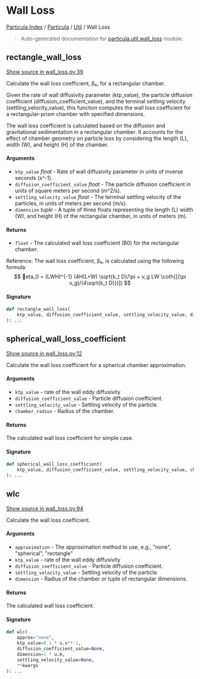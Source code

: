 # Wall Loss

[Particula Index](../../README.md#particula-index) / [Particula](../index.md#particula) / [Util](./index.md#util) / Wall Loss

> Auto-generated documentation for [particula.util.wall_loss](../../../../particula/util/wall_loss.py) module.

## rectangle_wall_loss

[Show source in wall_loss.py:39](../../../../particula/util/wall_loss.py#L39)

Calculate the wall loss coefficient, β₀, for a rectangular chamber.

Given the rate of wall diffusivity parameter (ktp_value), the particle
diffusion coefficient (diffusion_coefficient_value), and the terminal
settling velocity (settling_velocity_value), this function computes the
wall loss coefficient for a rectangular-prism chamber with specified
dimensions.

The wall loss coefficient is calculated based on the diffusion and
gravitational sedimentation in a rectangular chamber. It accounts for the
effect of chamber geometry on particle loss by considering the length (L),
width (W), and height (H) of the chamber.

#### Arguments

- `ktp_value` *float* - Rate of wall diffusivity parameter in units of
    inverse seconds (s^-1).
- `diffusion_coefficient_value` *float* - The particle diffusion
    coefficient in units of square meters per second (m^2/s).
- `settling_velocity_value` *float* - The terminal settling velocity of the
    particles, in units of meters per second (m/s).
- `dimension` *tuple* - A tuple of three floats representing the length (L)
    width (W), and height (H) of the rectangular chamber,
    in units of meters (m).

#### Returns

- `float` - The calculated wall loss coefficient (B0) for the rectangular
chamber.

Reference:
    The wall loss coefficient, β₀, is calculated using the following
    formula:
    $$
    eta_0 = (LWH)^{-1} (4H(L+W) \sqrt{k_t D}/\pi +
    v_g LW \coth{[(\pi v_g)/(4\sqrt{k_t D}})])
    $$

#### Signature

```python
def rectangle_wall_loss(
    ktp_value, diffusion_coefficient_value, settling_velocity_value, dimension
): ...
```



## spherical_wall_loss_coefficient

[Show source in wall_loss.py:12](../../../../particula/util/wall_loss.py#L12)

Calculate the wall loss coefficient for a spherical chamber
approximation.

#### Arguments

- `ktp_value` - rate of the wall eddy diffusivity
- `diffusion_coefficient_value` - Particle diffusion coefficient.
- `settling_velocity_value` - Settling velocity of the particle.
- `chamber_radius` - Radius of the chamber.

#### Returns

The calculated wall loss coefficient for simple case.

#### Signature

```python
def spherical_wall_loss_coefficient(
    ktp_value, diffusion_coefficient_value, settling_velocity_value, chamber_radius
): ...
```



## wlc

[Show source in wall_loss.py:94](../../../../particula/util/wall_loss.py#L94)

Calculate the wall loss coefficient.

#### Arguments

- `approximation` - The approximation method to use, e.g., "none",
"spherical", "rectangle"
- `ktp_value` - rate of the wall eddy diffusivity
- `diffusion_coefficient_value` - Particle diffusion coefficient.
- `settling_velocity_value` - Settling velocity of the particle.
- `dimension` - Radius of the chamber or tuple of rectangular dimensions.

#### Returns

The calculated wall loss coefficient.

#### Signature

```python
def wlc(
    approx="none",
    ktp_value=0.1 * u.s**-1,
    diffusion_coefficient_value=None,
    dimension=1 * u.m,
    settling_velocity_value=None,
    **kwargs
): ...
```
